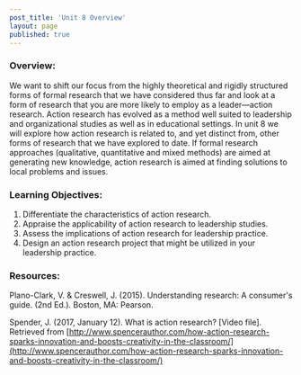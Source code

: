```yaml
---
post_title: 'Unit 8 Overview'
layout: page
published: true
---
```


### Overview:

We want to shift our focus from the highly theoretical and rigidly structured forms of formal research that we have considered thus far and look at a form of research that you are more likely to employ as a leader—action research. Action research has evolved as a method well suited to leadership and organizational studies as well as in educational settings. In unit 8 we will explore how action research is related to, and yet distinct from, other forms of research that we have explored to date.  If formal research approaches \(qualitative, quantitative and mixed methods\) are aimed at generating new knowledge, action research is aimed at finding solutions to local problems and issues.

### Learning Objectives:

1. Differentiate the characteristics of action research.
2. Appraise the applicability of action research to leadership studies. 
3. Assess the implications of action research for leadership practice.
4. Design an action research project that might be utilized in your leadership practice.

### Resources:

Plano-Clark, V. & Creswell, J. \(2015\). Understanding research: A consumer's guide. \(2nd Ed.\). Boston, MA: Pearson.

Spender, J. \(2017, January 12\).  What is action research? \[Video file\]. Retrieved from [http://www.spencerauthor.com/how-action-research-sparks-innovation-and-boosts-creativity-in-the-classroom/](http://www.spencerauthor.com/how-action-research-sparks-innovation-and-boosts-creativity-in-the-classroom/) 


